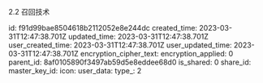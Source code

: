 2.2 召回技术

id: f91d99bae8504618b2112052e8e244dc
created_time: 2023-03-31T12:47:38.701Z
updated_time: 2023-03-31T12:47:38.701Z
user_created_time: 2023-03-31T12:47:38.701Z
user_updated_time: 2023-03-31T12:47:38.701Z
encryption_cipher_text: 
encryption_applied: 0
parent_id: 8af0105890f3497ab59d5e8eddee68d0
is_shared: 0
share_id: 
master_key_id: 
icon: 
user_data: 
type_: 2